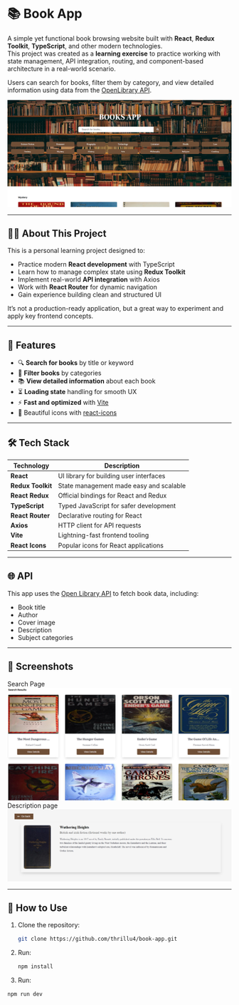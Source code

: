 # 📚 Book App

A simple yet functional book browsing website built with **React**, **Redux Toolkit**, **TypeScript**, and other modern technologies.  
This project was created as a **learning exercise** to practice working with state management, API integration, routing, and component-based architecture in a real-world scenario.

Users can search for books, filter them by category, and view detailed information using data from the [OpenLibrary API](https://openlibrary.org/developers/api).

![Book App Screenshot](./public/promo.png)

---

## 🧑‍💻 About This Project

This is a personal learning project designed to:

- Practice modern **React development** with TypeScript
- Learn how to manage complex state using **Redux Toolkit**
- Implement real-world **API integration** with Axios
- Work with **React Router** for dynamic navigation
- Gain experience building clean and structured UI

It’s not a production-ready application, but a great way to experiment and apply key frontend concepts.

---


## 🚀 Features

- 🔍 **Search for books** by title or keyword
- 📂 **Filter books** by categories
- 📚 **View detailed information** about each book
- ⏳ **Loading state** handling for smooth UX
- ⚡ **Fast and optimized** with [Vite](https://vitejs.dev/)
- 🎨 Beautiful icons with [react-icons](https://react-icons.github.io/react-icons/)

---

## 🛠️ Tech Stack

| Technology        | Description                                 |
|------------------|---------------------------------------------|
| **React**         | UI library for building user interfaces     |
| **Redux Toolkit** | State management made easy and scalable     |
| **React Redux**   | Official bindings for React and Redux       |
| **TypeScript**    | Typed JavaScript for safer development      |
| **React Router**  | Declarative routing for React               |
| **Axios**         | HTTP client for API requests                |
| **Vite**          | Lightning-fast frontend tooling             |
| **React Icons**   | Popular icons for React applications        |

---

## 🌐 API

This app uses the [Open Library API](https://openlibrary.org/developers/api) to fetch book data, including:

- Book title
- Author
- Cover image
- Description
- Subject categories

---

## 📸 Screenshots
Search Page
![Book App Screenshot](./public/search.png)
Description page
![Book App Screenshot](./public/descr.png)

---

## 🧪 How to Use

1. Clone the repository:
   ```bash
   git clone https://github.com/thrillu4/book-app.git
2. Run:
   ```bash
   npm install
  3. Run: 
  ```bash
  npm run dev
